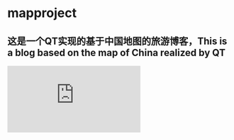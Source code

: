 # mapproject
## 这是一个QT实现的基于中国地图的旅游博客，This is a blog based on the map of China realized by QT
![image](https://github.com/Aegeanyasea/QT-PROJECT/blob/main/119_%E4%BD%9C%E4%B8%9A%E6%8A%A5%E5%91%8A(1).pdf)
